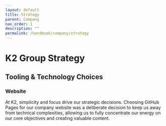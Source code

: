 ```yaml
---
layout: default
title: Strategy
parent: Company
nav_order: 1
description: ""
permalink: /handbook/company/strategy
---
```


# K2 Group Strategy

## Tooling & Technology Choices

### Website
At K2, simplicity and focus drive our strategic decisions. Choosing GitHub Pages for our company website was a deliberate decision to keep us away from technical complexities, allowing us to fully concentrate our energy on our core objectives and creating valuable content.







